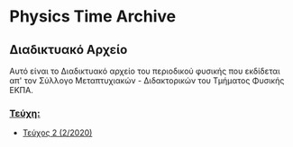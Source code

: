 # Physics Time Archive

## Διαδικτυακό Αρχείο

Αυτό είναι το Διαδικτυακό αρχείο του περιοδικού φυσικής που εκδίδεται απ' τον Σύλλογο Μεταπτυχιακών - Διδακτορικών του Τμήματος
Φυσικής ΕΚΠΑ.

### [Τεύχη:](https://github.com/physicstime/physicstime.github.io/tree/main/issues)

- [Τεύχος 2 (2/2020)](issues/2020-02-physics_time.pdf)
	
